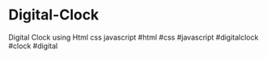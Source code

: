 # Digital-Clock
Digital Clock using Html css javascript #html #css #javascript #digitalclock #clock #digital
